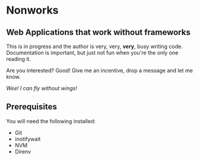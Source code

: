 # Nonworks

## Web Applications that work without frameworks

This is in progress and the author is very, very, **very**, busy writing code. Documentation is important, but just not fun when you're the only one reading it.

Are you interested? Good! Give me an incentive, drop a message and let me know.

*Wee! I can fly without wings!*


## Prerequisites

You will need the following installed:
* Git
* inotifywait
* NVM 
* Direnv

